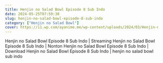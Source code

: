 ```yaml
---
title: Henjin no Salad Bowl Episode 8 Sub Indo
date: 2024-05-25T07:59:38
slug: henjin-no-salad-bowl-episode-8-sub-indo
category: ["Henjin no Salad Bowl"]
cover: https://i1.wp.com/ayanime.me/wp-content/uploads/2024/03/Henjin-no-Salad-Bowl-768x1085-1.jpg
---
```


<p>Henjin no Salad Bowl Episode 8 Sub Indo | Streaming Henjin no Salad Bowl Episode 8 Sub Indo | Nonton Henjin no Salad Bowl Episode 8 Sub Indo | Download Henjin no Salad Bowl Episode 8 Sub Indo | henjin no salad bowl sub indo</p>

